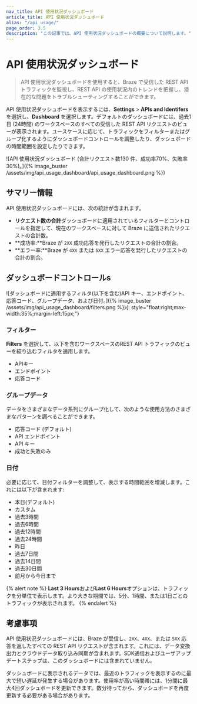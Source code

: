 ```yaml
---
nav_title: API 使用状況ダッシュボード
article_title: API 使用状況ダッシュボード
alias: "/api_usage/"
page_order: 3.5
description: "この記事では、API 使用状況ダッシュボードの概要について説明します。"
---
```


# API 使用状況ダッシュボード

> API 使用状況ダッシュボードを使用すると、Braze で受信した REST API トラフィックを監視し、REST API の使用状況内のトレンドを把握し、潜在的な問題をトラブルシューティングすることができます。

API 使用状況ダッシュボードを表示するには、**Settings** > **APIs and Identifers** を選択し、**Dashboard** を選択します。デフォルトのダッシュボードには、過去1日 (24時間) のワークスペースのすべての受信した REST API リクエストのビューが表示されます。ユースケースに応じて、トラフィックをフィルターまたはグループ化するようにダッシュボードコントロールを調整したり、ダッシュボードの時間範囲を設定したりできます。

![API 使用状況ダッシュボード (合計リクエスト数130 件、成功率70%、失敗率30%)。]({% image_buster /assets/img/api_usage_dashboard/api_usage_dashboard.png %})

## サマリー情報

API 使用状況ダッシュボードには、次の統計が含まれます。

- **リクエスト数の合計**ダッシュボードに適用されているフィルターとコントロールを指定して、現在のワークスペースに対して Braze に送信されたリクエストの合計数。
- **成功率:**Braze が `2XX` 成功応答を発行したリクエストの合計の割合。
- **エラー率:**Braze が `4XX` または `5XX` エラー応答を発行したリクエストの合計の割合。

## ダッシュボードコントロールs

![ダッシュボードに適用するフィルタ(以下を含む)API キー、エンドポイント、応答コード、グループデータ、および日付。]({% image_buster /assets/img/api_usage_dashboard/filters.png %}){: style="float:right;max-width:35%;margin-left:15px;"}

### フィルター

**Filters** を選択して、以下を含むワークスペースのREST API トラフィックのビューを絞り込むフィルタを適用します。

- APIキー
- エンドポイント
- 応答コード

### グループデータ

データをさまざまなデータ系列にグループ化して、次のような使用方法のさまざまなパターンを調べることができます。

- 応答コード (デフォルト)
- API エンドポイント
- API キー
- 成功と失敗のみ

### 日付

必要に応じて、日付フィルターを調整して、表示する時間範囲を増減します。これには以下が含まれます:

- 本日(デフォルト)
- カスタム
- 過去3時間
- 過去6時間
- 過去12時間
- 過去24時間
- 昨日
- 過去7日間
- 過去14日間
- 過去30日間
- 前月から今日まで

{% alert note %}
**Last 3 Hours**および**Last 6 Hours**オプションは、トラフィックを分単位で表示します。より大きな期間では、5分、1時間、または1日ごとのトラフィックが表示されます。
{% endalert %}

## 考慮事項

API 使用状況ダッシュボードには、Braze が受信し、`2XX`、`4XX`、または `5XX` 応答を返したすべての REST API リクエストが含まれます。これには、データ変換出力とクラウドデータ取り込み同期が含まれます。SDK通信およびユーザアップデートステップは、このダッシュボードには含まれていません。

ダッシュボードに表示されるデータでは、最近のトラフィックを表示するのに最大で短い遅延が発生する場合があります。使用率が高い時間帯には、1分間に最大4回ダッシュボードを更新できます。数分待ってから、ダッシュボードを再度更新する必要がある場合があります。
